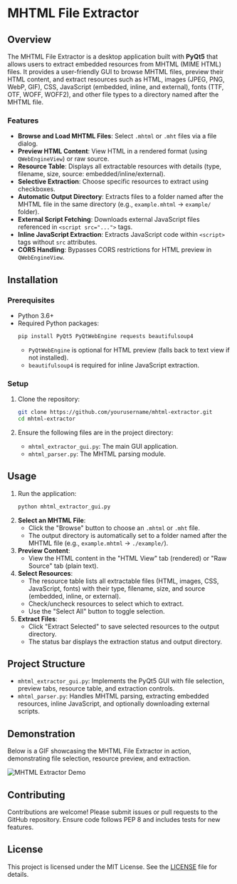 # MHTML File Extractor

## Overview

The MHTML File Extractor is a desktop application built with **PyQt5** that allows users to extract embedded resources from MHTML (MIME HTML) files. It provides a user-friendly GUI to browse MHTML files, preview their HTML content, and extract resources such as HTML, images (JPEG, PNG, WebP, GIF), CSS, JavaScript (embedded, inline, and external), fonts (TTF, OTF, WOFF, WOFF2), and other file types to a directory named after the MHTML file.

### Features
- **Browse and Load MHTML Files**: Select `.mhtml` or `.mht` files via a file dialog.
- **Preview HTML Content**: View HTML in a rendered format (using `QWebEngineView`) or raw source.
- **Resource Table**: Displays all extractable resources with details (type, filename, size, source: embedded/inline/external).
- **Selective Extraction**: Choose specific resources to extract using checkboxes.
- **Automatic Output Directory**: Extracts files to a folder named after the MHTML file in the same directory (e.g., `example.mhtml` → `example/` folder).
- **External Script Fetching**: Downloads external JavaScript files referenced in `<script src="...">` tags.
- **Inline JavaScript Extraction**: Extracts JavaScript code within `<script>` tags without `src` attributes.
- **CORS Handling**: Bypasses CORS restrictions for HTML preview in `QWebEngineView`.

## Installation

### Prerequisites
- Python 3.6+
- Required Python packages:
  ```bash
  pip install PyQt5 PyQtWebEngine requests beautifulsoup4
  ```
  - `PyQtWebEngine` is optional for HTML preview (falls back to text view if not installed).
  - `beautifulsoup4` is required for inline JavaScript extraction.

### Setup
1. Clone the repository:
   ```bash
   git clone https://github.com/yourusername/mhtml-extractor.git
   cd mhtml-extractor
   ```

2. Ensure the following files are in the project directory:
   - `mhtml_extractor_gui.py`: The main GUI application.
   - `mhtml_parser.py`: The MHTML parsing module.

## Usage
1. Run the application:
   ```bash
   python mhtml_extractor_gui.py
   ```
2. **Select an MHTML File**:
   - Click the "Browse" button to choose an `.mhtml` or `.mht` file.
   - The output directory is automatically set to a folder named after the MHTML file (e.g., `example.mhtml` → `./example/`).
3. **Preview Content**:
   - View the HTML content in the "HTML View" tab (rendered) or "Raw Source" tab (plain text).
4. **Select Resources**:
   - The resource table lists all extractable files (HTML, images, CSS, JavaScript, fonts) with their type, filename, size, and source (embedded, inline, or external).
   - Check/uncheck resources to select which to extract.
   - Use the "Select All" button to toggle selection.
5. **Extract Files**:
   - Click "Extract Selected" to save selected resources to the output directory.
   - The status bar displays the extraction status and output directory.

## Project Structure
- `mhtml_extractor_gui.py`: Implements the PyQt5 GUI with file selection, preview tabs, resource table, and extraction controls.
- `mhtml_parser.py`: Handles MHTML parsing, extracting embedded resources, inline JavaScript, and optionally downloading external scripts.


## Demonstration
Below is a GIF showcasing the MHTML File Extractor in action, demonstrating file selection, resource preview, and extraction.

![MHTML Extractor Demo](demo.gif)



## Contributing
Contributions are welcome! Please submit issues or pull requests to the GitHub repository. Ensure code follows PEP 8 and includes tests for new features.

## License
This project is licensed under the MIT License. See the [LICENSE](LICENSE) file for details.
